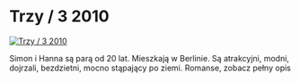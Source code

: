 Trzy / 3 2010 
=============
[![Trzy / 3 2010 ](http://vidos.pl/images/player.gif)](http://vidos.pl/trzy-3-2010)

 Simon i Hanna są parą od 20 lat. Mieszkają w Berlinie. Są atrakcyjni, modni, dojrzali, bezdzietni, mocno stąpający po ziemi. Romanse, zobacz pełny opis
